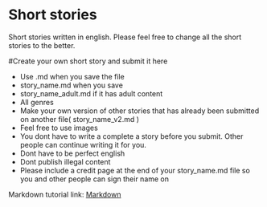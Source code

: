 # Short stories
Short stories written in english. Please feel free to change all the short stories to the better.

#Create your own short story and submit it here 

- Use .md when you save the file 
- story_name.md when you save 
- story_name_adult.md if it has adult content
- All genres
- Make your own version of other stories that has already been submitted on another file( story_name_v2.md  )
- Feel free to use images 
- You dont have to write a complete a story before you submit. Other people can continue writing it for you.
- Dont have to be perfect english
- Dont publish illegal content 
- Please include a credit page at the end of your story_name.md file so you and other people can sign their name on

Markdown tutorial link: [Markdown](https://guides.github.com/features/mastering-markdown/)

